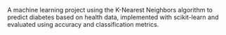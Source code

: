 A machine learning project using the K-Nearest Neighbors algorithm to predict diabetes based on health data, implemented with scikit-learn and evaluated using accuracy and classification metrics.
